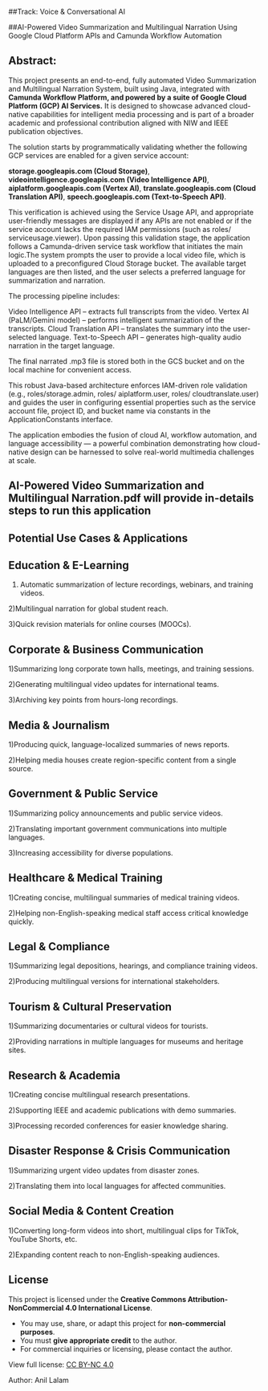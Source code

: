 ##Track: Voice & Conversational AI

##AI-Powered Video Summarization and Multilingual Narration Using Google Cloud Platform APIs and Camunda Workflow Automation


Abstract:
---------

This project presents an end-to-end, fully automated Video Summarization and Multilingual Narration System, built using Java, integrated with **Camunda Workflow Platform, and powered by a suite of Google Cloud Platform (GCP) AI Services.** It is designed to showcase advanced cloud-native capabilities for intelligent media processing and is part of a broader academic and professional contribution aligned with NIW and IEEE publication objectives.

The solution starts by programmatically validating whether the following GCP services are enabled for a given service account:

**storage.googleapis.com (Cloud Storage)**,
**videointelligence.googleapis.com (Video Intelligence API)**,
**aiplatform.googleapis.com (Vertex AI)**,
**translate.googleapis.com (Cloud Translation API)**,
**speech.googleapis.com (Text-to-Speech API)**.

This verification is achieved using the Service Usage API, and appropriate user-friendly messages are displayed if any APIs are not enabled or if the service account lacks the required IAM permissions (such as roles/ serviceusage.viewer). Upon passing this validation stage, the application follows a Camunda-driven service task workflow that initiates the main logic.The system prompts the user to provide a local video file, which is uploaded to a preconfigured Cloud Storage bucket. The available target languages are then listed, and the user selects a preferred language for summarization and narration.

The processing pipeline includes:

Video Intelligence API – extracts full transcripts from the video.
Vertex AI (PaLM/Gemini model) – performs intelligent summarization of the transcripts.
Cloud Translation API – translates the summary into the user-selected language.
Text-to-Speech API – generates high-quality audio narration in the target language.

The final narrated .mp3 file is stored both in the GCS bucket and on the local machine for convenient access.

This robust Java-based architecture enforces IAM-driven role validation (e.g., roles/storage.admin, roles/ aiplatform.user, roles/ cloudtranslate.user) and guides the user in configuring essential properties such as the service account file, project ID, and bucket name via constants in the ApplicationConstants interface.

The application embodies the fusion of cloud AI, workflow automation, and  language accessibility — a powerful combination demonstrating how cloud-native design can be harnessed to solve real-world multimedia challenges at scale.

## AI-Powered Video Summarization and Multilingual Narration.pdf will provide in-details steps to run this application


Potential Use Cases & Applications
----------------------------------

Education & E-Learning
-----------------------

1) Automatic summarization of lecture recordings, webinars, and training videos.

2)Multilingual narration for global student reach.

3)Quick revision materials for online courses (MOOCs).

Corporate & Business Communication
-----------------------------------

1)Summarizing long corporate town halls, meetings, and training sessions.

2)Generating multilingual video updates for international teams.

3)Archiving key points from hours-long recordings.

Media & Journalism
-------------------

1)Producing quick, language-localized summaries of news reports.

2)Helping media houses create region-specific content from a single source.

Government & Public Service
----------------------------

1)Summarizing policy announcements and public service videos.

2)Translating important government communications into multiple languages.

3)Increasing accessibility for diverse populations.

Healthcare & Medical Training
------------------------------

1)Creating concise, multilingual summaries of medical training videos.

2)Helping non-English-speaking medical staff access critical knowledge quickly.

Legal & Compliance
--------------------

1)Summarizing legal depositions, hearings, and compliance training videos.

2)Producing multilingual versions for international stakeholders.

Tourism & Cultural Preservation
---------------------------------

1)Summarizing documentaries or cultural videos for tourists.

2)Providing narrations in multiple languages for museums and heritage sites.

Research & Academia
--------------------

1)Creating concise multilingual research presentations.

2)Supporting IEEE and academic publications with demo summaries.

3)Processing recorded conferences for easier knowledge sharing.

Disaster Response & Crisis Communication
------------------------------------------

1)Summarizing urgent video updates from disaster zones.

2)Translating them into local languages for affected communities.

Social Media & Content Creation
----------------------------------
1)Converting long-form videos into short, multilingual clips for TikTok, YouTube Shorts, etc.

2)Expanding content reach to non-English-speaking audiences.




## License

This project is licensed under the **Creative Commons Attribution-NonCommercial 4.0 International License**.

- You may use, share, or adapt this project for **non-commercial purposes**.
- You must **give appropriate credit** to the author.
- For commercial inquiries or licensing, please contact the author.

View full license: [CC BY-NC 4.0](https://creativecommons.org/licenses/by-nc/4.0/)

Author: Anil Lalam
